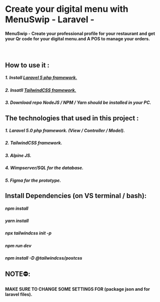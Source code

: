 <h1>Create your digital menu with MenuSwip - Laravel -</h6>

<h4>MenuSwip - Create your professional profile for your restaurant and get your Qr code for your digital menu.and A POS to manage your orders.</h4>

<br>
<h2>How to use it : </h2>

<h5>1. Install <a href="https://Laravel.com">Laravel 5 php framework.</a></h5>
<h5>2. Insatll <a href="https://tailwindCSS.com">TailwindCSS framework.</a></h5>
<h5>3. Download repo NodeJS / NPM / Yarn should be installed in your PC.</h5>

<h2> The technologies that used in this project : </h2>

<h5>1. Laravel 5.0 php framework. (View / Controller / Model). </h5>
<h5>2. TailwindCSS framework.</h5>
<h5>3. Alpine JS.</h5>
<h5>4. Wimpserver/SQL for the database.</h5>
<h5>5. Figma for the prototype. </h5>

<h2>  Install Dependencies (on VS terminal / bash): </h2>

<h5> npm install </h5>
<h5> yarn install </h5>
<h5>npx tailwindcss init -p</h5>
<h5>npm run dev</h5>
<h5>npm install -D @tailwindcss/postcss</h5>

<h2>  NOTE⛔: </h2>

<h4> MAKE SURE TO CHANGE SOME SETTINGS FOR (package json and for laravel files). </h4>







